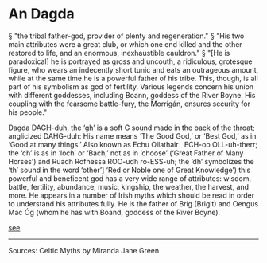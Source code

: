 # An Dagda
§ "the tribal father-god, provider of plenty and regeneration."
§ "His two main attributes were a great club, or which one end killed and the other restored to life, and an enormous, inexhaustible cauldron."
§ "[He is paradoxical] he is portrayed as gross and uncouth, a ridiculous, grotesque figure, who wears an indecently short tunic and eats an outrageous amount, while at the same time he is a powerful father of his tribe. This, though, is all part of his symbolism as god of fertility. Various legends concern his union with different goddesses, including Boann, goddess of the River Boyne. His coupling with the fearsome battle-fury, the Morrigán, ensures security for his people."

Dagda DAGH-duh, the ‘gh’ is a soft G sound made in the back of the throat; anglicized DAHG-duh: His name means ‘The Good God,’ or ‘Best God,’ as in ‘Good at many things.’ Also known as Echu Ollathair   ECH-oo OLL-uh-therr; the ‘ch’ is as in ‘loch’ or ‘Bach,’ not as in ‘choose’ (‘Great Father of Many Horses’) and Ruadh Rofhessa ROO-udh ro-ESS-uh; the ‘dh’ symbolizes the ‘th’ sound in the word ‘other’] ‘Red or Noble one of Great Knowledge’) this powerful and beneficent god has a very wide range of attributes: wisdom, battle, fertility, abundance, music, kingship, the weather, the harvest, and more. He appears in a number of Irish myths which should be read in order to understand his attributes fully. He is the father of Bríg (Brigit) and Oengus Mac Óg (whom he has with Boand, goddess of the River Boyne). 

[see](https://discoverdruidry.wordpress.com/2018/05/28/calling-to-the-hollow-hills-irish-gods-names-and-attributes/)




----------------------------------------------------------------------------------------------------------------------------------------------------------------
Sources:
	Celtic Myths by Miranda Jane Green


